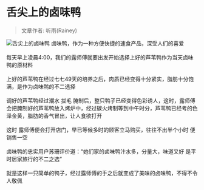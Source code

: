 # 舌尖上的卤味鸭
> 文章作者: 听雨(Rainey)

![舌尖上的卤味鸭](https://mkzi-nya.github.io/story/sjsdlwy.jpg)
卤味鸭，作为一种方便快捷的速食产品，深受人们的喜爱<br><br>每天早上凌晨4:00，我们的露师傅就要出发开始选择上好的芦苇鸭作为当天卤味鸭的原材料<br><br>上好的芦苇鸭在经过七七49天的培养之后，肉质已经变得十分紧实，脂肪十分饱满，是作为卤味鸭的不二选择<br><br>调好的芦苇鸭经过潮水 拔毛 腌制后，整只鸭子已经变得色彩诱人，这时，露师傅会把腌制好的芦苇鸭放入烤炉中，经过碳火烤制等到中午时分，芦苇鸭已经考的色泽金黄，脂肪的香气冒出，让人食欲打开<br><br>这时 露师傅便会打开店门，早已等候多时的顾客立马购买，往往不出半个小时 便销售一空<br><br>卤味鸭的忠实用户苏珊评价道：“她们家的卤味鸭汁水多，分量大，味道又好 是平时居家旅行的不二之选”<br><br>就是这样一只简单的鸭子，经过露师傅的手之后就变成了美味的卤味鸭，不得不令人敬佩